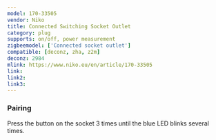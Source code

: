 ```yaml
---
model: 170-33505
vendor: Niko 
title: Connected Switching Socket Outlet
category: plug
supports: on/off, power measurement
zigbeemodel: ['Connected socket outlet']
compatible: [deconz, zha, z2m]
deconz: 2984
mlink: https://www.niko.eu/en/article/170-33505
link: 
link2: 
link3: 
---
```

### Pairing
Press the button on the socket 3 times until the blue LED blinks several times.
